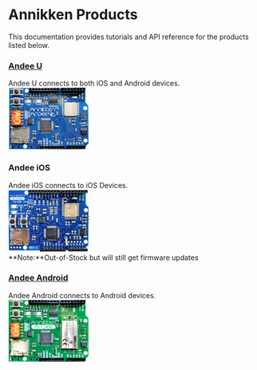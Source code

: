 # Annikken Products

This documentation provides tutorials and API reference for the products listed below.

### [Andee U](https://annikken.com/andee-u)
Andee U connects to both iOS and Android devices.<br>
![](/assets/getting-started/gb-andee-u.png)

### Andee iOS
Andee iOS connects to iOS Devices.<br>
![](/assets/getting-started/gb-andee-ios.png)<br>
**Note:**Out-of-Stock but will still get firmware updates

### [Andee Android](https://annikken.com/andee-android)
Andee Android connects to Android devices.<br>
![](/assets/getting-started/gb-andee-android.png)